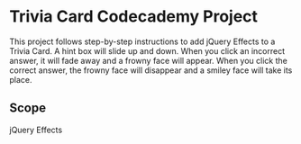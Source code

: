 # Trivia Card Codecademy Project

This project follows step-by-step instructions to add jQuery Effects to a Trivia Card.
A hint box will slide up and down. When you click an incorrect answer, it will fade away and a frowny face will appear. When you click the correct answer, the frowny face will disappear and a smiley face will take its place.

## Scope

jQuery Effects
